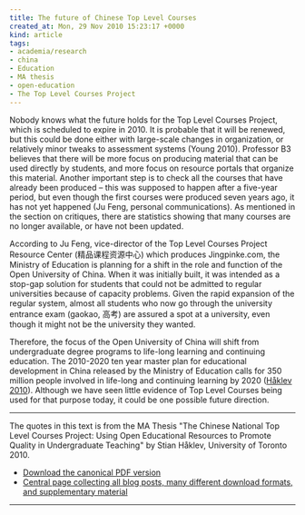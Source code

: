 ```yaml
---
title: The future of Chinese Top Level Courses
created_at: Mon, 29 Nov 2010 15:23:17 +0000
kind: article
tags:
- academia/research
- china
- Education
- MA thesis
- open-education
- The Top Level Courses Project
---
```


Nobody knows what the future holds for the Top Level Courses Project,
which is scheduled to expire in 2010. It is probable that it will be
renewed, but this could be done either with large-scale changes in
organization, or relatively minor tweaks to assessment systems (Young
2010). Professor B3 believes that there will be more focus on producing
material that can be used directly by students, and more focus on
resource portals that organize this material. Another important step is
to check all the courses that have already been produced – this was
supposed to happen after a five-year period, but even though the first
courses were produced seven years ago, it has not yet happened (Ju Feng,
personal communications). As mentioned in the section on critiques,
there are statistics showing that many courses are no longer available,
or have not been updated.

According to Ju Feng, vice-director of the Top Level Courses Project
Resource Center (精品课程资源中心) which produces Jingpinke.com, the
Ministry of Education is planning for a shift in the role and function
of the Open University of China. When it was initially built, it was
intended as a stop-gap solution for students that could not be admitted
to regular universities because of capacity problems. Given the rapid
expansion of the regular system, almost all students who now go through
the university entrance exam (gaokao, 高考) are assured a spot at a
university, even though it might not be the university they wanted.

Therefore, the focus of the Open University of China will shift from
undergraduate degree programs to life-long learning and continuing
education. The 2010-2020 ten year master plan for educational
development in China released by the Ministry of Education calls for 350
million people involved in life-long and continuing learning by 2020
([Håklev
2010](http://reganmian.net/blog/2010/02/28/key-numbers-from-chinas-2010-2020-education-plan/)).
Although we have seen little evidence of Top Level Courses being used
for that purpose today, it could be one possible future direction.

* * * * *

The quotes in this text is from the MA Thesis "The Chinese National Top
Level Courses Project: Using Open Educational Resources to Promote
Quality in Undergraduate Teaching" by Stian Håklev, University of
Toronto 2010.

-   [Download the canonical PDF
  version](http://reganmian.net/top-level-courses/Haklev_Stian_201009_MA_thesis.pdf)
-   [Central page collecting all blog posts, many different download
  formats, and supplementary
  material](http://reganmian.net/top-level-courses)

* * * * *
